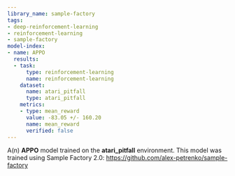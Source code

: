 ```yaml
---
library_name: sample-factory
tags:
- deep-reinforcement-learning
- reinforcement-learning
- sample-factory
model-index:
- name: APPO
  results:
  - task:
      type: reinforcement-learning
      name: reinforcement-learning
    dataset:
      name: atari_pitfall
      type: atari_pitfall
    metrics:
    - type: mean_reward
      value: -83.05 +/- 160.20
      name: mean_reward
      verified: false
---
```


A(n) **APPO** model trained on the **atari_pitfall** environment.
This model was trained using Sample Factory 2.0: https://github.com/alex-petrenko/sample-factory
    